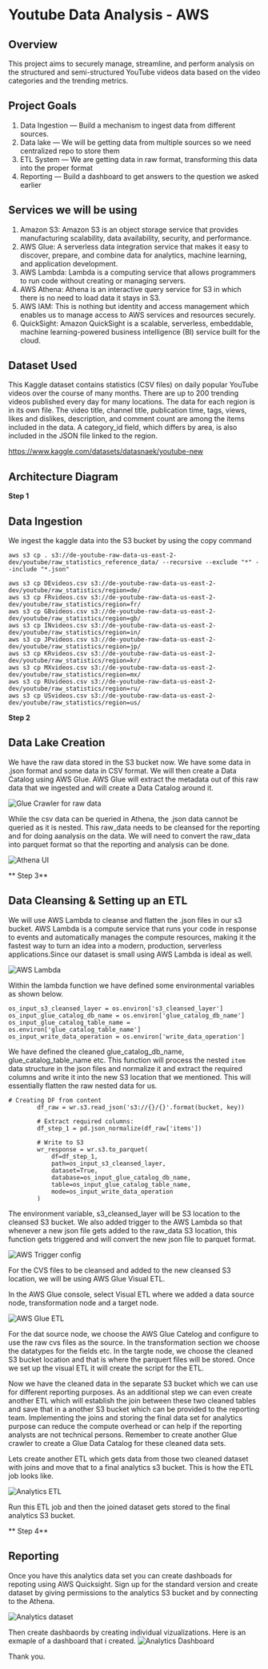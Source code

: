 # Youtube Data Analysis - AWS

 ## Overview

This project aims to securely manage, streamline, and perform analysis on the structured and semi-structured YouTube videos data based on the video categories and the trending metrics.

## Project Goals
1. Data Ingestion — Build a mechanism to ingest data from different sources.
2. Data lake — We will be getting data from multiple sources so we need centralized repo to store them
3. ETL System — We are getting data in raw format, transforming this data into the proper format
4. Reporting — Build a dashboard to get answers to the question we asked earlier

## Services we will be using
1. Amazon S3: Amazon S3 is an object storage service that provides manufacturing scalability, data availability, security, and performance.
2. AWS Glue: A serverless data integration service that makes it easy to discover, prepare, and combine data for analytics, machine learning, and application development.
3. AWS Lambda: Lambda is a computing service that allows programmers to run code without creating or managing servers.
4. AWS Athena: Athena is an interactive query service for S3 in which there is no need to load data it stays in S3.
5. AWS IAM: This is nothing but identity and access management which enables us to manage access to AWS services and resources securely.
6. QuickSight: Amazon QuickSight is a scalable, serverless, embeddable, machine learning-powered business intelligence (BI) service built for the cloud.

## Dataset Used
This Kaggle dataset contains statistics (CSV files) on daily popular YouTube videos over the course of many months. There are up to 200 trending videos published every day for many locations. The data for each region is in its own file. The video title, channel title, publication time, tags, views, likes and dislikes, description, and comment count are among the items included in the data. A category_id field, which differs by area, is also included in the JSON file linked to the region.

https://www.kaggle.com/datasets/datasnaek/youtube-new

## Architecture Diagram


**Step 1** <br/>
## Data Ingestion
We ingest the kaggle data into the S3 bucket by using the copy command 

```aws s3 cp . s3://de-youtube-raw-data-us-east-2-dev/youtube/raw_statistics_reference_data/ --recursive --exclude "*" --include "*.json" ```
```aws s3 cp CAvideos.csv s3://de-youtube-raw-data-us-east-2-dev/youtube/raw_statistics/region=ca/
aws s3 cp DEvideos.csv s3://de-youtube-raw-data-us-east-2-dev/youtube/raw_statistics/region=de/
aws s3 cp FRvideos.csv s3://de-youtube-raw-data-us-east-2-dev/youtube/raw_statistics/region=fr/
aws s3 cp GBvideos.csv s3://de-youtube-raw-data-us-east-2-dev/youtube/raw_statistics/region=gb/
aws s3 cp INvideos.csv s3://de-youtube-raw-data-us-east-2-dev/youtube/raw_statistics/region=in/
aws s3 cp JPvideos.csv s3://de-youtube-raw-data-us-east-2-dev/youtube/raw_statistics/region=jp/
aws s3 cp KRvideos.csv s3://de-youtube-raw-data-us-east-2-dev/youtube/raw_statistics/region=kr/
aws s3 cp MXvideos.csv s3://de-youtube-raw-data-us-east-2-dev/youtube/raw_statistics/region=mx/
aws s3 cp RUvideos.csv s3://de-youtube-raw-data-us-east-2-dev/youtube/raw_statistics/region=ru/
aws s3 cp USvideos.csv s3://de-youtube-raw-data-us-east-2-dev/youtube/raw_statistics/region=us/
```

**Step 2** <br/>
## Data Lake Creation

We have the raw data stored in the S3 bucket now.
We have some data in .json format and some data in CSV format.
We will then create a Data Catalog using AWS Glue.
AWS Glue will extract the metadata out of this raw data that we ingested and will create a Data Catalog around it.

![Glue Crawler for raw data](https://github.com/srajeevan/Youtube-Data-Analysis---AWS/blob/main/Assets/Glue_Crawler_raw_data.png)

While the csv data can be queried in Athena, the .json data cannot be queried as it is nested.
This raw_data needs to be cleansed for the reporting and for doing aanalysis on the data.
We will need to convert the raw_data into parquet format so that the reporting and analysis can be done.

![Athena UI](https://github.com/srajeevan/Youtube-Data-Analysis---AWS/blob/main/Assets/Athena_UI_raw_data.png)

** Step 3** <br/>
## Data Cleansing & Setting up an ETL

We will use AWS Lambda to cleanse and flatten the .json files in our s3 bucket.
AWS Lambda is a compute service that runs your code in response to events and automatically manages the compute resources, making it the fastest way to turn an idea into a modern, production, serverless applications.Since our dataset is small using AWS Lambda is ideal as well.

![AWS Lambda](https://github.com/srajeevan/Youtube-Data-Analysis---AWS/blob/main/Assets/AWS%20Lambda_json_paquet.png)

Within the lambda function we have defined some environmental variables as shown below.

```
os_input_s3_cleansed_layer = os.environ['s3_cleansed_layer']
os_input_glue_catalog_db_name = os.environ['glue_catalog_db_name']
os_input_glue_catalog_table_name = os.environ['glue_catalog_table_name']
os_input_write_data_operation = os.environ['write_data_operation']
```
We have defined the cleaned glue_catalog_db_name, glue_catalog_table_name etc.
This function will process the nested `item` data structure in the json files and normalize it and extract the required columns and write it into the new S3 location that we mentioned.
This will essentially flatten the raw nested data for us.

```
# Creating DF from content
        df_raw = wr.s3.read_json('s3://{}/{}'.format(bucket, key))

        # Extract required columns:
        df_step_1 = pd.json_normalize(df_raw['items'])

        # Write to S3
        wr_response = wr.s3.to_parquet(
            df=df_step_1,
            path=os_input_s3_cleansed_layer,
            dataset=True,
            database=os_input_glue_catalog_db_name,
            table=os_input_glue_catalog_table_name,
            mode=os_input_write_data_operation
        )
```

The environment variable, s3_cleansed_layer will be S3 location to the cleansed S3 bucket.
We also added trigger to the AWS Lambda so that whenever a new json file gets added to the raw_data S3 location, this function gets triggered and will convert the new json file to parquet format.

![AWS Trigger config](https://github.com/srajeevan/Youtube-Data-Analysis---AWS/blob/main/Assets/Lambda%20Trigger%20config.png)

For the CVS files to be cleansed and added to the new cleansed S3 location, we will be using AWS Glue Visual ETL.

In the AWS Glue console, select Visual ETL where we added a data source node, transformation node and a target node.

![AWS Glue ETL](https://github.com/srajeevan/Youtube-Data-Analysis---AWS/blob/main/Assets/AWS_Glue_ETL.png)

For the dat source node, we choose the AWS Glue Catelog and configure to use the raw cvs files as the source.
In the transformation section we choose the datatypes for the fields etc.
In the targte node, we choose the cleaned S3 bucket location and that is where the parquert files will be stored.
Once we set up the visual ETL it will create the script for the ETL. 

Now we have the cleaned data in the separate S3 bucket which we can use for different reporting purposes.
As an additional step we can even create another ETL which will establish the join between these two cleaned tables and save that in a another S3 bucket which can be provided to the reporting team.
Implementing the joins and storing the final data set for analytics purpose can reduce the compute overhead or can help if the reporting analysts are not technical persons.
Remember to create another Glue crawler to create a Glue Data Catalog for these cleaned data sets. 

Lets create another ETL which gets data from those two cleaned dataset with joins and move that to a final analytics s3 bucket.
This is how the ETL job looks like.

![Analytics ETL](https://github.com/srajeevan/Youtube-Data-Analysis---AWS/blob/main/Assets/final_etl.png)

Run this ETL job and then the joined dataset gets stored to the final analytics S3 bucket.

** Step 4** <br/>
## Reporting
Once you have this analytics data set you can create dashboads for repoting using AWS Quicksight.
Sign up for the standard version and create dataset by giving permissions to the analytics S3 bucket and by connecting to the Athena.

![Analytics dataset](https://github.com/srajeevan/Youtube-Data-Analysis---AWS/blob/main/Assets/quicksight_dataset.png)

Then create dashbaords by creating individual vizualizations.
Here is an exmaple of a dashboard that i created.
![Analytics Dashboard](https://github.com/srajeevan/Youtube-Data-Analysis---AWS/blob/main/Assets/quicksight_dashboard.png)

Thank you.

